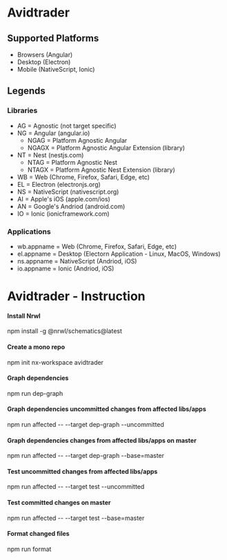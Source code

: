 # Avidtrader

## Supported Platforms

- Browsers (Angular)
- Desktop (Electron)
- Mobile (NativeScript, Ionic)

## Legends

### Libraries

- AG = Agnostic (not target specific)
- NG = Angular (angular.io)
  - NGAG = Platform Agnostic Angular
  - NGAGX = Platform Agnostic Angular Extension (library)
- NT = Nest (nestjs.com)
  - NTAG = Platform Agnostic Nest
  - NTAGX = Platform Agnostic Nest Extension (library)
- WB = Web (Chrome, Firefox, Safari, Edge, etc)
- EL = Electron (electronjs.org)
- NS = NativeScript (nativescript.org)
- AI = Apple's iOS (apple.com/ios)
- AN = Google's Andriod (android.com)
- IO = Ionic (ionicframework.com)

### Applications

- wb.appname = Web (Chrome, Firefox, Safari, Edge, etc)
- el.appname = Desktop (Electorn Application - Linux, MacOS, Windows)
- ns.appname = NativeScript (Andriod, iOS)
- io.appname = Ionic (Andriod, iOS)


# Avidtrader - Instruction

#### Install Nrwl
npm install -g @nrwl/schematics@latest

#### Create a mono repo
npm init nx-workspace avidtrader

#### Graph dependencies
npm run dep-graph

#### Graph dependencies uncommitted changes from affected libs/apps
npm run affected -- --target dep-graph --uncommitted

#### Graph dependencies changes from affected libs/apps on master
npm run affected -- --target dep-graph --base=master

#### Test uncommitted changes from affected libs/apps
npm run affected -- --target test --uncommitted

#### Test committed changes on master
npm run affected -- --target test --base=master

#### Format changed files
npm run format
